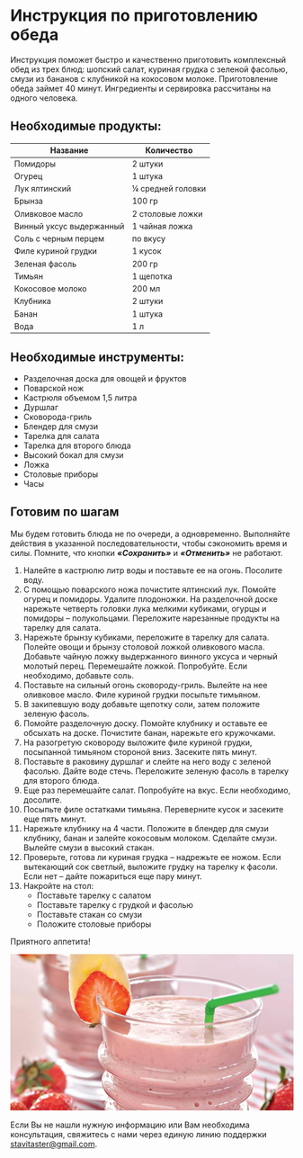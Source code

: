 # Инструкция по приготовлению обеда

Инструкция поможет быстро и качественно приготовить комплексный обед из трех блюд: шопский салат, куриная грудка с зеленой фасолью, смузи из бананов с клубникой на кокосовом молоке. Приготовление обеда займет 40 минут. Ингредиенты и сервировка рассчитаны на одного человека.
## Необходимые продукты:
| Название | Количество |
| ------ | ------ |
| Помидоры | 2 штуки |
| Огурец | 1 штука |
| Лук ялтинский | ¼ средней головки |
| Брынза | 100 гр |
| Оливковое масло | 2 столовые ложки |
| Винный уксус выдержанный | 1 чайная ложка |
| Соль с черным перцем | по вкусу |
| Филе куриной грудки | 1 кусок |
| Зеленая фасоль | 200 гр |
| Тимьян | 1 щепотка |
| Кокосовое молоко | 200 мл |
| Клубника | 2 штуки |
| Банан | 1 штука |
| Вода | 1 л |

## Необходимые инструменты:
- Разделочная доска для овощей и фруктов
- Поварской нож
- Кастрюля объемом 1,5 литра
- Дуршлаг
- Сковорода-гриль
- Блендер для смузи
- Тарелка для салата
- Тарелка для второго блюда
- Высокий бокал для смузи
- Ложка
- Столовые приборы
- Часы

## Готовим по шагам
Мы будем готовить блюда не по очереди, а одновременно. Выполняйте действия в указанной последовательности, чтобы сэкономить время и силы. Помните, что кнопки ***«Сохранить»*** и ***«Отменить»*** не работают.

1. Налейте в кастрюлю литр воды и поставьте ее на огонь. Посолите воду.
0. С помощью поварского ножа почистите ялтинский лук. Помойте огурец и помидоры. Удалите плодоножки. На разделочной доске нарежьте четверть головки лука мелкими кубиками, огурцы и помидоры –  полукольцами. Переложите нарезанные продукты на тарелку для салата.
0. Нарежьте брынзу кубиками, переложите в тарелку для салата. Полейте овощи и брынзу столовой ложкой оливкового масла. Добавьте чайную ложку выдержанного винного уксуса и черный молотый перец. Перемешайте ложкой. Попробуйте. Если необходимо, добавьте соль.
0. Поставьте на сильный огонь сковороду-гриль. Вылейте на нее оливковое масло. Филе куриной грудки посыпьте тимьяном.
0. В закипевшую воду добавьте щепотку соли, затем положите зеленую фасоль. 
0. Помойте разделочную доску. Помойте клубнику и оставьте ее обсыхать на доске. Почистите банан, нарежьте его кружочками.
0. На разогретую сковороду выложите филе куриной грудки, посыпанной тимьяном стороной вниз. Засеките пять минут.
0. Поставьте в раковину дуршлаг и слейте на него воду с зеленой фасолью. Дайте воде стечь. Переложите зеленую фасоль в тарелку для второго блюда.
0. Еще раз перемешайте салат. Попробуйте на вкус. Если необходимо, досолите.
0. Посыпьте филе остатками тимьяна. Переверните кусок и засеките еще пять минут.
0. Нарежьте клубнику на 4 части. Положите в блендер для смузи клубнику, банан и залейте кокосовым молоком. Сделайте смузи. Вылейте смузи в высокий стакан.
0. Проверьте, готова ли куриная грудка – надрежьте ее ножом. Если вытекающий сок светлый, выложите грудку на тарелку к фасоли. Если нет – дайте пожариться еще пару минут.
0. Накройте на стол:
    * Поставьте тарелку с салатом
    * Поставьте тарелку с грудкой и фасолью
    * Поставьте стакан со смузи
    * Положите столовые приборы

Приятного аппетита!

![](https://github.com/StyletN/r-keeper-lunch/blob/main/foto/lunch2.jpg?raw=true "Смузи")

Если Вы не нашли нужную информацию или Вам необходима консультация, свяжитесь с нами через единую линию поддержки <stavitaster@gmail.com>.
